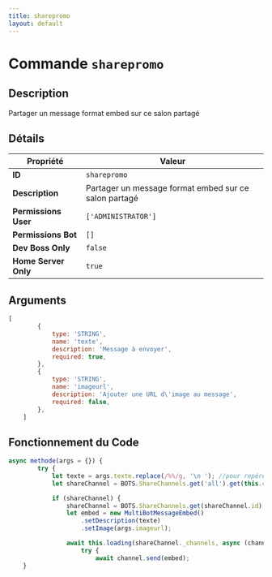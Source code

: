 ```yaml
---
title: sharepromo
layout: default
---
```


# Commande `sharepromo`

## Description

Partager un message format embed sur ce salon partagé

## Détails

| Propriété | Valeur |
| --- | --- |
| **ID** | `sharepromo` |
| **Description** | Partager un message format embed sur ce salon partagé |
| **Permissions User** | `['ADMINISTRATOR']` |
| **Permissions Bot** | `[]` |
| **Dev Boss Only** | `false` |
| **Home Server Only** | `true` |

## Arguments

```javascript
[
        {
            type: 'STRING',
            name: 'texte',
            description: 'Message à envoyer',
            required: true,
        },
        {
            type: 'STRING',
            name: 'imageurl',
            description: 'Ajouter une URL d\'image au message',
            required: false,
        },
    ]
```

## Fonctionnement du Code

```javascript
async methode(args = {}) {
        try {
            let texte = args.texte.replace(/%%/g, '\n '); //pour repérer les souhaits de sauts de ligne
            let shareChannel = BOTS.ShareChannels.get('all').get(this.channel.id);

            if (shareChannel) {
                shareChannel = BOTS.ShareChannels.get(shareChannel.id);
                let embed = new MultiBotMessageEmbed()
                    .setDescription(texte)
                    .setImage(args.imageurl);

                await this.loading(shareChannel._channels, async (channel) => {
                    try {
                        await channel.send(embed);
	}
```
